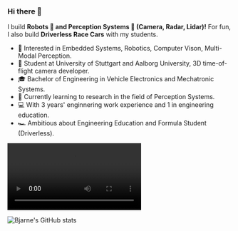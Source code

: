 ### Hi there 👋

<!--
**bjajoh/bjajoh** is a ✨ _special_ ✨ repository because its `README.md` (this file) appears on your GitHub profile.

Here are some ideas to get you started:

- 🔭 I’m currently working on ...
- 🌱 I’m currently learning ...
- 👯 I’m looking to collaborate on ...
- 🤔 I’m looking for help with ...
- 💬 Ask me about ...
- 📫 How to reach me: ...
- 😄 Pronouns: ...
- ⚡ Fun fact: ...
-->



I build  **Robots 🤖 and Perception Systems 📸 (Camera, Radar, Lidar)!** For fun, I also build **Driverless Race Cars** with my students.

* 🧐   Interested in Embedded Systems, Robotics, Computer Vison, Multi-Modal Perception.
* 💼   Student at University of Stuttgart and Aalborg University, 3D time-of-flight camera developer.
* 🎓   Bachelor of Engineering in Vehicle Electronics and Mechatronic Systems.
* 🌱   Currently learning to research in the field of Perception Systems.
* 💻   With 3 years' enginnering work experience and 1 in engineering education.
* 🏎   Ambitious about Engineering Education and Formula Student (Driverless).
<!--* ⛵   Encouraging people for open source collaborations.
* 📚   Reading more about Apple, Harry Potter and how the computer works.
* ✍🏻   I write my personal thoughts on Programming & Tech in my [Personal Blog](https://halfrost.com/)(Cumulative 3.64 million PV / 1.06 million UV).-->

![Our driverless Formula Student Race Car, DHBW and Oregon State University](https://user-images.githubusercontent.com/42101377/113446560-4d1f4700-93f8-11eb-8e38-49aeb2919dcf.mp4)

![Bjarne's GitHub stats](https://github-readme-stats.vercel.app/api?username=bjajoh)
